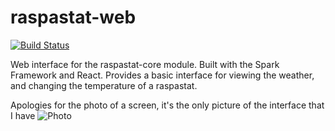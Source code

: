 # raspastat-web
[![Build Status](https://travis-ci.org/ShepherdJerred/raspastat-web.svg?branch=master)](https://travis-ci.org/ShepherdJerred/raspastat-web)

Web interface for the raspastat-core module. Built with the Spark Framework and React. Provides a basic interface for viewing the weather, and changing the temperature of a raspastat.

Apologies for the photo of a screen, it's the only picture of the interface that I have
![Photo](https://i.imgur.com/dHUsQ6O.jpg)
